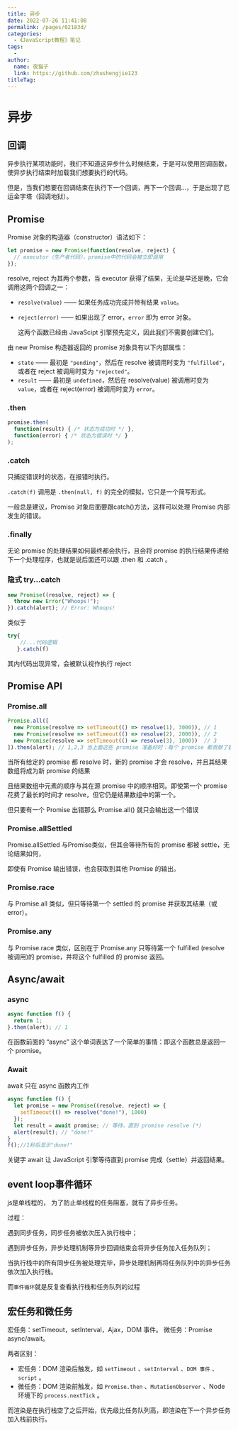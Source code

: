 ```yaml
---
title: 异步
date: 2022-07-26 11:41:08
permalink: /pages/02183d/
categories:
  - 《JavaScript教程》笔记
tags:
  - 
author: 
  name: 夜猫子
  link: https://github.com/zhushengjie123
titleTag: 
---
```

# 异步

## 回调

异步执行某项功能时，我们不知道这异步什么时候结束，于是可以使用回调函数，使异步执行结束时加载我们想要执行的代码。

但是，当我们想要在回调结束在执行下一个回调，再下一个回调...，于是出现了厄运金字塔（回调地狱）。

## Promise

Promise 对象的构造器（constructor）语法如下：

```javascript
let promise = new Promise(function(resolve, reject) {
  // executor（生产者代码），promise中的代码会被立即调用
});
```

resolve, reject 为其两个参数，当 executor 获得了结果，无论是早还是晚，它会调用这两个回调之一：

- `resolve(value)` —— 如果任务成功完成并带有结果 `value`。

- `reject(error)` —— 如果出现了 error，`error` 即为 error 对象。

  这两个函数已经由 JavaScipt 引擎预先定义，因此我们不需要创建它们。

由 new Promise 构造器返回的 promise 对象具有以下内部属性：

- `state` —— 最初是 `"pending"`，然后在 resolve 被调用时变为 `"fulfilled"`，或者在 reject 被调用时变为 `"rejected"`。
- `result` —— 最初是 `undefined`，然后在 resolve(value) 被调用时变为 `value`，或者在 reject(error) 被调用时变为 `error`。

### .then

~~~javascript
promise.then(
  function(result) { /* 状态为成功时 */ },
  function(error) { /* 状态为错误时 */ }
);
~~~

### .catch

只捕捉错误时的状态，在报错时执行。

`.catch(f)` 调用是 `.then(null, f)` 的完全的模拟，它只是一个简写形式。

一般总是建议，Promise 对象后面要跟catch()方法，这样可以处理 Promise 内部发生的错误。

### .finally

无论 promise 的处理结果如何最终都会执行，且会将 promise 的执行结果传递给下一个处理程序，也就是说后面还可以跟 .then 和 .catch 。

### 隐式 try...catch

~~~javascript
new Promise((resolve, reject) => {
  throw new Error("Whoops!");
}).catch(alert); // Error: Whoops!
~~~

类似于

```javascript
try{
    //...代码逻辑
   }.catch(f)
```

其内代码出现异常，会被默认视作执行 reject

## Promise API

### Promise.all

~~~javascript
Promise.all([
  new Promise(resolve => setTimeout(() => resolve(1), 3000)), // 1
  new Promise(resolve => setTimeout(() => resolve(2), 2000)), // 2
  new Promise(resolve => setTimeout(() => resolve(3), 1000))  // 3
]).then(alert); // 1,2,3 当上面这些 promise 准备好时：每个 promise 都贡献了数组中的一个元素
~~~

当所有给定的 promise 都 resolve 时，新的 promise 才会 resolve，并且其结果数组将成为新 promise 的结果

且结果数组中元素的顺序与其在源 promise 中的顺序相同。即使第一个 promise 花费了最长的时间才 resolve，但它仍是结果数组中的第一个。

但只要有一个 Promise 出错那么 Promise.all() 就只会输出这一个错误

### Promise.allSettled

Promise.allSettled 与Promise类似，但其会等待所有的 promise 都被 settle，无论结果如何，

即使有 Promise 输出错误，也会获取到其他 Promise 的输出。

### Promise.race

与 Promise.all 类似，但只等待第一个 settled 的 promise 并获取其结果（或 error）。

### Promise.any

与 Promise.race 类似，区别在于 Promise.any 只等待第一个 fulfilled (resolve被调用)的 promise，并将这个 fulfilled 的 promise 返回。

## Async/await

### async

```javascript
async function f() {
  return 1;
}.then(alert); // 1
```

在函数前面的 “async” 这个单词表达了一个简单的事情：即这个函数总是返回一个 promise。

### Await

await 只在 async 函数内工作

```javascript
async function f() {
  let promise = new Promise((resolve, reject) => {
    setTimeout(() => resolve("done!"), 1000)
  });
  let result = await promise; // 等待，直到 promise resolve (*)
  alert(result); // "done!"
}
f();//1秒后显示"done!"
```

关键字 await 让 JavaScript 引擎等待直到 promise 完成（settle）并返回结果。

## event loop事件循环

js是单线程的， 为了防止单线程的任务阻塞，就有了异步任务。

过程：

遇到同步任务，同步任务被依次压入执行栈中；

遇到异步任务，异步处理机制等异步回调结束会将异步任务加入任务队列；

当执行栈中的所有同步任务被处理完毕，异步处理机制再将任务队列中的异步任务依次加入执行栈。

而`事件循环`就是反复查看执行栈和任务队列的过程

## 宏任务和微任务

宏任务：setTimeout，setInterval，Ajax，DOM 事件。 微任务：Promise async/await。

两者区别：

- 宏任务：DOM 渲染后触发，如 `setTimeout` 、`setInterval` 、`DOM 事件` 、`script` 。
- 微任务：DOM 渲染前触发，如 `Promise.then` 、`MutationObserver` 、Node 环境下的 `process.nextTick` 。

而渲染是在执行栈空了之后开始，优先级比任务队列高，即渲染在下一个异步任务加入栈前执行。